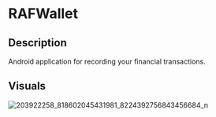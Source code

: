 # RAFWallet

## Description

Android application for recording your financial transactions.

## Visuals

![203922258_818602045431981_8224392756843456684_n](https://user-images.githubusercontent.com/57606540/122988291-db74ea80-d3a1-11eb-807f-aa829c2b0959.jpg)

